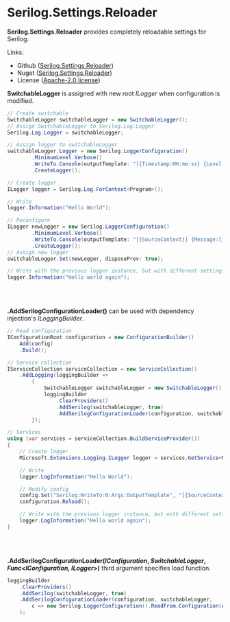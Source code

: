 # Serilog.Settings.Reloader
**Serilog.Settings.Reloader** provides completely reloadable settings for Serilog.

Links:
 * Github ([Serilog.Settings.Reloader](https://github.com/tagcode/serilog-settings-reloader))
 * Nuget ([Serilog.Settings.Reloader](https://www.nuget.org/packages/Serilog.Settings.Reloader))
 * License ([Apache-2.0 license](http://www.apache.org/licenses/LICENSE-2.0))

**SwitchableLogger** is assigned with new root *ILogger* when configuration is modified.
```C#
// Create switchable
SwitchableLogger switchableLogger = new SwitchableLogger();
// Assign SwitchableLogger to Serilog.Log.Logger
Serilog.Log.Logger = switchableLogger;

// Assign logger to switchableLogger
switchableLogger.Logger = new Serilog.LoggerConfiguration()
        .MinimumLevel.Verbose()
        .WriteTo.Console(outputTemplate: "[{Timestamp:HH:mm:ss} {Level:u3} {SourceContext}] {Message:lj}{NewLine}{Exception}")
        .CreateLogger();

// Create logger
ILogger logger = Serilog.Log.ForContext<Program>();

// Write
logger.Information("Hello World");

// Reconfigure 
ILogger newLogger = new Serilog.LoggerConfiguration()
        .MinimumLevel.Verbose()
        .WriteTo.Console(outputTemplate: "[{SourceContext}] {Message:lj}{NewLine}{Exception}")
        .CreateLogger();
// Assign new logger
switchableLogger.Set(newLogger, disposePrev: true);

// Write with the previous logger instance, but with different settings
logger.Information("Hello world again");
```

<br/><br/>

**.AddSerilogConfigurationLoader()** can be used with dependency injection's *ILoggingBuilder*.
```C#
// Read configuration
IConfigurationRoot configuration = new ConfigurationBuilder()
    Add(config)
    .Build();

// Service collection
IServiceCollection serviceCollection = new ServiceCollection()
    .AddLogging(loggingBuilder =>
        {
            SwitchableLogger switchableLogger = new SwitchableLogger();
            loggingBuilder
                .ClearProviders()
                .AddSerilog(switchableLogger, true)
                .AddSerilogConfigurationLoader(configuration, switchableLogger);
        });

// Services
using (var services = serviceCollection.BuildServiceProvider())
{
    // Create logger
    Microsoft.Extensions.Logging.ILogger logger = services.GetService<Microsoft.Extensions.Logging.ILogger<Program>>();

    // Write
    logger.LogInformation("Hello World");

    // Modify config
    config.Set("Serilog:WriteTo:0:Args:OutputTemplate", "[{SourceContext}] {Message:lj}{NewLine}{Exception}");
    configuration.Reload();

    // Write with the previous logger instance, but with different settings
    logger.LogInformation("Hello world again");
}
```

<br/><br/>

**.AddSerilogConfigurationLoader(<i>IConfiguration</i>, <i>SwitchableLogger</i>, <i>Func&lt;IConfiguration, ILogger&gt;</i>)** third argument specifies load function.
```C#
loggingBuilder
    .ClearProviders()
    .AddSerilog(switchableLogger, true)
    .AddSerilogConfigurationLoader(configuration, switchableLogger, 
        c => new Serilog.LoggerConfiguration().ReadFrom.Configuration(c).CreateLogger())
    );
```
